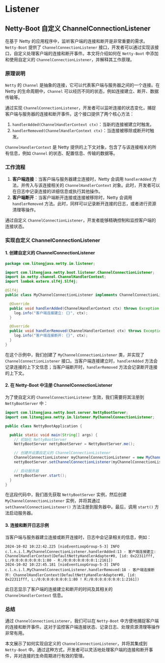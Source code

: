 # Listener

## Netty-Boot 自定义 ChannelConnectionListener

在基于 Netty 的应用程序中，监听客户端的连接和断开是非常重要的需求。`Netty-Boot` 提供了 `ChannelConnectionListener` 接口，开发者可以通过实现该接口，自定义处理客户端的连接和断开事件。本文将介绍如何在 `Netty-Boot` 中添加和使用自定义的 `ChannelConnectionListener`，并解释其工作原理。

### 原理说明

`Netty` 的 `Channel` 是抽象的连接，它可以代表客户端与服务器之间的一个连接。在 Netty 的生命周期中，`Channel` 可以经历不同的状态，例如连接建立、断开、数据传输等。

通过实现 `ChannelConnectionListener`，开发者可以监听连接的状态变化，捕捉客户端与服务器的连接和断开事件。这个接口提供了两个核心方法：

1. `handlerAdded(ChannelHandlerContext ctx)`：当新的连接被建立时触发。
2. `handlerRemoved(ChannelHandlerContext ctx)`：当连接被移除或断开时触发。

`ChannelHandlerContext` 是 Netty 提供的上下文对象，包含了与该连接相关的所有信息，例如 `Channel` 的状态、配置信息、传输的数据等。

### 工作流程

1. **客户端连接**：当客户端与服务器建立连接时，Netty 会调用 `handlerAdded` 方法，并传入与该连接相关的 `ChannelHandlerContext` 对象。此时，开发者可以在日志中记录连接的详细信息或执行其他操作。
2. **客户端断开**：当客户端断开连接或连接被移除时，Netty 会调用 `handlerRemoved` 方法。此时，同样可以记录断开连接的日志，或者进行资源清理等操作。

通过自定义 `ChannelConnectionListener`，开发者能够精确控制和监控客户端的连接状态。

### 实现自定义 ChannelConnectionListener

#### 1. 创建自定义的 ChannelConnectionListener

```java
package com.litongjava.netty.im.listener;

import com.litongjava.netty.boot.listener.ChannelConnectionListener;
import io.netty.channel.ChannelHandlerContext;
import lombok.extern.slf4j.Slf4j;

@Slf4j
public class MyChannelConnectionListener implements ChannelConnectionListener {

  @Override
  public void handlerAdded(ChannelHandlerContext ctx) throws Exception {
    log.info("客户端连接建立: {}", ctx);
  }

  @Override
  public void handlerRemoved(ChannelHandlerContext ctx) throws Exception {
    log.info("客户端连接断开: {}", ctx);
  }
}
```

在这个示例中，我们创建了 `MyChannelConnectionListener` 类，并实现了 `ChannelConnectionListener` 接口。当客户端连接建立时，`handlerAdded` 方法会记录连接的上下文信息；当客户端断开时，`handlerRemoved` 方法会记录断开连接的上下文。

#### 2. 在 Netty-Boot 中注册 ChannelConnectionListener

为了使自定义的 `ChannelConnectionListener` 生效，我们需要将其注册到 `NettyBootServer` 中：

```java
import com.litongjava.netty.boot.server.NettyBootServer;
import com.litongjava.netty.im.listener.MyChannelConnectionListener;

public class NettyBootApplication {

  public static void main(String[] args) {
    // 初始化 NettyBootServer
    NettyBootServer nettyBootServer = NettyBootServer.me();

    // 创建并设置自定义的 ChannelConnectionListener
    ChannelConnectionListener myChannelConnectionListener = new MyChannelConnectionListener();
    nettyBootServer.setChannelConnectionListener(myChannelConnectionListener);

    // 启动服务器
    nettyBootServer.start();
  }
}
```

在这段代码中，我们首先获取 `NettyBootServer` 实例，然后创建 `MyChannelConnectionListener` 实例，并将其通过 `setChannelConnectionListener()` 方法注册到服务器中。最后，调用 `start()` 方法启动服务器。

#### 3. 连接和断开日志示例

当客户端与服务器建立连接或断开连接时，日志中会记录相关的信息，例如：

```
2024-10-02 10:22:42.225 [nioEventLoopGroup-5-3] INFO  c.l.n.i.l.MyChannelConnectionListener.handlerAdded:13 - 客户端连接建立: ChannelHandlerContext(DefaultNettyHandlerAdapter#0, [id: 0x22311fff, L:/0:0:0:0:0:0:0:1:80 - R:/0:0:0:0:0:0:0:1:2161])
2024-10-02 10:22:45.181 [nioEventLoopGroup-5-3] INFO  c.l.n.i.l.MyChannelConnectionListener.handlerRemoved:18 - 客户端连接断开: ChannelHandlerContext(DefaultNettyHandlerAdapter#0, [id: 0x22311fff, L:/0:0:0:0:0:0:0:1:80 ! R:/0:0:0:0:0:0:0:1:2161])
```

此日志显示了客户端的连接建立和断开的时间及其相关的 `ChannelHandlerContext` 信息。

### 总结

通过 `ChannelConnectionListener`，我们可以在 `Netty-Boot` 中方便地捕捉客户端的连接和断开事件。这对于监控客户端连接状态、记录日志、处理资源清理等操作非常有用。

本文展示了如何实现自定义的 `ChannelConnectionListener`，并将其集成到 `Netty-Boot` 中。通过这种方式，开发者可以灵活地处理客户端的连接和断开事件，并对连接的生命周期进行有效的管理。
